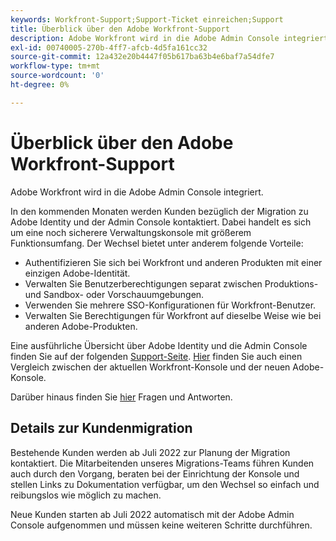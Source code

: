 ```yaml
---
keywords: Workfront-Support;Support-Ticket einreichen;Support
title: Überblick über den Adobe Workfront-Support
description: Adobe Workfront wird in die Adobe Admin Console integriert.
exl-id: 00740005-270b-4ff7-afcb-4d5fa161cc32
source-git-commit: 12a432e20b4447f05b617ba63b4e6baf7a54dfe7
workflow-type: tm+mt
source-wordcount: '0'
ht-degree: 0%

---
```


# Überblick über den Adobe Workfront-Support

Adobe Workfront wird in die Adobe Admin Console integriert.

In den kommenden Monaten werden Kunden bezüglich der Migration zu Adobe Identity und der Admin Console kontaktiert. Dabei handelt es sich um eine noch sicherere Verwaltungskonsole mit größerem Funktionsumfang. Der Wechsel bietet unter anderem folgende Vorteile:

* Authentifizieren Sie sich bei Workfront und anderen Produkten mit einer einzigen Adobe-Identität.
* Verwalten Sie Benutzerberechtigungen separat zwischen Produktions- und Sandbox- oder Vorschauumgebungen.
* Verwenden Sie mehrere SSO-Konfigurationen für Workfront-Benutzer.
* Verwalten Sie Berechtigungen für Workfront auf dieselbe Weise wie bei anderen Adobe-Produkten.

Eine ausführliche Übersicht über Adobe Identity und die Admin Console finden Sie auf der folgenden [Support-Seite](https://helpx.adobe.com/de/enterprise/admin-guide.html). [Hier](https://one.workfront.com/s/document-item?bundleId=the-new-workfront-experience&amp;topicId=Content%2FAdministration_and_Setup%2FGet_started-WF_administration%2Factions-in-admin-console.htm&amp;_LANG=enus) finden Sie auch einen Vergleich zwischen der aktuellen Workfront-Konsole und der neuen Adobe-Konsole.

<!--
New URL for July 27:
https://experienceleague.adobe.com/docs/workfront/using/administration-and-setup/get-started-administration/actions-in-admin-console.html?lang=de
-->

Darüber hinaus finden Sie [hier](faq.md) Fragen und Antworten.

## Details zur Kundenmigration

Bestehende Kunden werden ab Juli 2022 zur Planung der Migration kontaktiert.  Die Mitarbeitenden unseres Migrations-Teams führen Kunden auch durch den Vorgang, beraten bei der Einrichtung der Konsole und stellen Links zu Dokumentation verfügbar, um den Wechsel so einfach und reibungslos wie möglich zu machen.

Neue Kunden starten ab Juli 2022 automatisch mit der Adobe Admin Console aufgenommen und müssen keine weiteren Schritte durchführen.